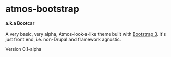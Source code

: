 atmos-bootstrap
===============

#### a.k.a Bootcar

A very basic, very alpha, Atmos-look-a-like theme built with [Bootstrap 3](getbootstrap.com). It's just front end, i.e. non-Drupal and framework agnostic.

Version 0.1-alpha
